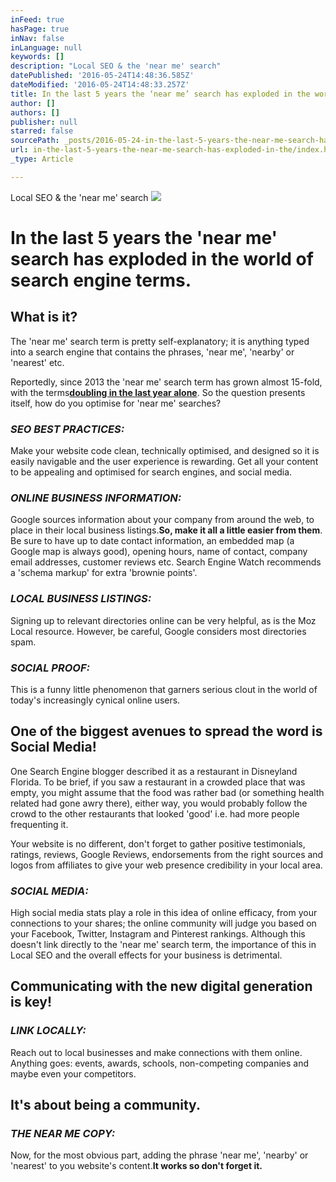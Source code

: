 ```yaml
---
inFeed: true
hasPage: true
inNav: false
inLanguage: null
keywords: []
description: "Local SEO & the 'near me' search"
datePublished: '2016-05-24T14:48:36.585Z'
dateModified: '2016-05-24T14:48:33.257Z'
title: In the last 5 years the ‘near me’ search has exploded in the world of search engine terms.
author: []
authors: []
publisher: null
starred: false
sourcePath: _posts/2016-05-24-in-the-last-5-years-the-near-me-search-has-exploded-in-the.md
url: in-the-last-5-years-the-near-me-search-has-exploded-in-the/index.html
_type: Article

---
```

Local SEO & the 'near me' search
![](https://the-grid-user-content.s3-us-west-2.amazonaws.com/e1212d5f-e616-4c4f-8ce4-a2106ea7020a.png)

# In the last 5 years the 'near me' search has exploded in the world of search engine terms.

## **What is it?**

The 'near me' search term is pretty self-explanatory; it is anything typed into a search engine that contains the phrases, 'near me', 'nearby' or 'nearest' etc.

Reportedly, since 2013 the 'near me' search term has grown almost 15-fold, with the terms[**doubling in the last year alone**][0]. So the question presents itself, how do you optimise for 'near me' searches?

### **_SEO BEST PRACTICES:_**

Make your website code clean, technically optimised, and designed so it is easily navigable and the user experience is rewarding. Get all your content to be appealing and optimised for search engines, and social media. 

### **_ONLINE BUSINESS INFORMATION:_**

Google sources information about your company from around the web, to place in their local business listings.**So, make it all a little easier from them**. Be sure to have up to date contact information, an embedded map (a Google map is always good), opening hours, name of contact, company email addresses, customer reviews etc. Search Engine Watch recommends a 'schema markup' for extra 'brownie points'.

### **_LOCAL BUSINESS LISTINGS:_**

Signing up to relevant directories online can be very helpful, as is the Moz Local resource. However, be careful, Google considers most directories spam.

### **_SOCIAL PROOF:_**

This is a funny little phenomenon that garners serious clout in the world of today's increasingly cynical online users.

## **One of the biggest avenues to spread the word is Social Media!**

One Search Engine blogger described it as a restaurant in Disneyland Florida. To be brief, if you saw a restaurant in a crowded place that was empty, you might assume that the food was rather bad (or something health related had gone awry there), either way, you would probably follow the crowd to the other restaurants that looked 'good' i.e. had more people frequenting it.

Your website is no different, don't forget to gather positive testimonials, ratings, reviews, Google Reviews, endorsements from the right sources and logos from affiliates to give your web presence credibility in your local area.

### **_SOCIAL MEDIA:_**

High social media stats play a role in this idea of online efficacy, from your connections to your shares; the online community will judge you based on your Facebook, Twitter, Instagram and Pinterest rankings. Although this doesn't link directly to the 'near me' search term, the importance of this in Local SEO and the overall effects for your business is detrimental.

## **Communicating with the new digital generation is key!**

### **_LINK LOCALLY:_**

Reach out to local businesses and make connections with them online. Anything goes: events, awards, schools, non-competing companies and maybe even your competitors.

## **It's about being a community.**

### **_THE NEAR ME COPY:_**

Now, for the most obvious part, adding the phrase 'near me', 'nearby' or 'nearest' to you website's content.**It works so don't forget it.**

[0]: https://searchenginewatch.com/2016/03/29/the-rise-of-micro-moments-and-how-to-optimise-for-near-me-search-queries/
